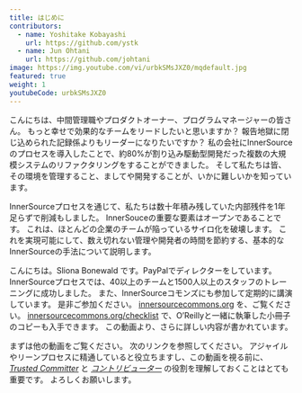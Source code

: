 ```yaml
---
title: はじめに
contributors:
  - name: Yoshitake Kobayashi
    url: https://github.com/ystk
  - name: Jun Ohtani
    url: https://github.com/johtani
image: https://img.youtube.com/vi/urbkSMsJXZ0/mqdefault.jpg
featured: true
weight: 1
youtubeCode: urbkSMsJXZ0
---
```

<div class="paragraph">
<p>こんにちは、中間管理職やプロダクトオーナー、プログラムマネージャーの皆さん。
もっと幸せで効果的なチームをリードしたいと思いますか？
報告地獄に閉じ込められた記録係よりもリーダーになりたいですか？
私の会社にInnerSourceのプロセスを導入したことで、約80%が割り込み駆動型開発だった複数の大規模システムのリファクタリングをすることができました。
そして私たちは皆、その環境を管理すること、ましてや開発することが、いかに難しいかを知っています。</p>
</div>
<div class="paragraph">
<p>InnerSourceプロセスを通じて、私たちは数十年積み残していた内部残件を1年足らずで削減もしました。
InnerSouceの重要な要素はオープンであることです。
これは、ほとんどの企業のチームが陥っているサイロ化を破壊します。
これを実現可能にして、数え切れない管理や開発者の時間を節約する、基本的なInnerSourceの手法について説明します。</p>
</div>
<div class="paragraph">
<p>こんにちは。Sliona Bonewald です。PayPalでディレクターをしています。
InnerSourceプロセスでは、40以上のチームと1500人以上のスタッフのトレーニングに成功しました。
また、InnerSourceコモンズにも参加して定期的に講演しています。
是非ご参加ください。
<a href="http://innersourcecommons.org/">innersourcecommons.org</a> を、ご覧ください。
<a href="http://innersourcecommons.org/checklist">innersourcecommons.org/checklist</a> で、O&#8217;Reillyと一緒に執筆した小冊子のコピーも入手できます。
この動画より、さらに詳しい内容が書かれています。</p>
</div>
<div class="paragraph">
<p>まずは他の動画をご覧ください。
次のリンクを参照してください。
アジャイルやリーンプロセスに精通していると役立ちますし、この動画を視る前に、 <a href="https://innersourcecommons.org/ja/learn/learning-path/trusted-committer"><em>Trusted Committer</em></a> と <a href="https://innersourcecommons.org/ja/learn/learning-path/contributor"><em>コントリビューター</em></a> の役割を理解しておくことはとても重要です。
よろしくお願いします。</p>
</div>
<!--- This file autogenerated from https://github.com/InnerSourceCommons/InnerSourceLearningPath/blob/master/scripts -->